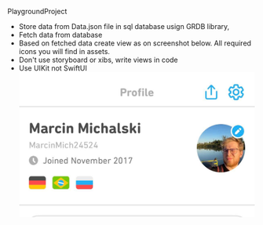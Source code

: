 PlaygroundProject

- Store data from Data.json file in sql database usign GRDB library,
- Fetch data from database
- Based on fetched data create view as on screenshot below. All required icons you will find in assets.
- Don't use storyboard or xibs, write views in code
- Use UIKit not SwiftUI
![Alt text](Task.jpeg?raw=true "Title")
